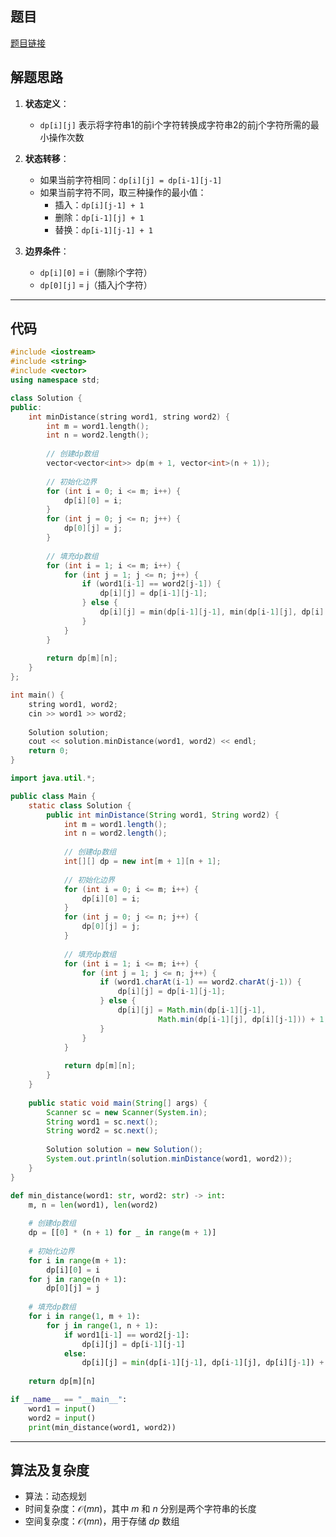 ## 题目
[题目链接](https://www.nowcoder.com/practice/2561ad26e8804cf8801926f03708ef03?tpId=182&tqId=354357&sourceUrl=/exam/oj&channenl=wgithub&fromPut=wgithub)

## 解题思路

1. **状态定义**：
   - `dp[i][j]` 表示将字符串1的前i个字符转换成字符串2的前j个字符所需的最小操作次数

2. **状态转移**：
   - 如果当前字符相同：`dp[i][j] = dp[i-1][j-1]`
   - 如果当前字符不同，取三种操作的最小值：
     * 插入：`dp[i][j-1] + 1`
     * 删除：`dp[i-1][j] + 1`
     * 替换：`dp[i-1][j-1] + 1`

3. **边界条件**：
   - `dp[i][0]` = i（删除i个字符）
   - `dp[0][j]` = j（插入j个字符）

---

## 代码

```c++
#include <iostream>
#include <string>
#include <vector>
using namespace std;

class Solution {
public:
    int minDistance(string word1, string word2) {
        int m = word1.length();
        int n = word2.length();
        
        // 创建dp数组
        vector<vector<int>> dp(m + 1, vector<int>(n + 1));
        
        // 初始化边界
        for (int i = 0; i <= m; i++) {
            dp[i][0] = i;
        }
        for (int j = 0; j <= n; j++) {
            dp[0][j] = j;
        }
        
        // 填充dp数组
        for (int i = 1; i <= m; i++) {
            for (int j = 1; j <= n; j++) {
                if (word1[i-1] == word2[j-1]) {
                    dp[i][j] = dp[i-1][j-1];
                } else {
                    dp[i][j] = min(dp[i-1][j-1], min(dp[i-1][j], dp[i][j-1])) + 1;
                }
            }
        }
        
        return dp[m][n];
    }
};

int main() {
    string word1, word2;
    cin >> word1 >> word2;
    
    Solution solution;
    cout << solution.minDistance(word1, word2) << endl;
    return 0;
}
```

```java
import java.util.*;

public class Main {
    static class Solution {
        public int minDistance(String word1, String word2) {
            int m = word1.length();
            int n = word2.length();
            
            // 创建dp数组
            int[][] dp = new int[m + 1][n + 1];
            
            // 初始化边界
            for (int i = 0; i <= m; i++) {
                dp[i][0] = i;
            }
            for (int j = 0; j <= n; j++) {
                dp[0][j] = j;
            }
            
            // 填充dp数组
            for (int i = 1; i <= m; i++) {
                for (int j = 1; j <= n; j++) {
                    if (word1.charAt(i-1) == word2.charAt(j-1)) {
                        dp[i][j] = dp[i-1][j-1];
                    } else {
                        dp[i][j] = Math.min(dp[i-1][j-1], 
                                 Math.min(dp[i-1][j], dp[i][j-1])) + 1;
                    }
                }
            }
            
            return dp[m][n];
        }
    }
    
    public static void main(String[] args) {
        Scanner sc = new Scanner(System.in);
        String word1 = sc.next();
        String word2 = sc.next();
        
        Solution solution = new Solution();
        System.out.println(solution.minDistance(word1, word2));
    }
}
```

```python
def min_distance(word1: str, word2: str) -> int:
    m, n = len(word1), len(word2)
    
    # 创建dp数组
    dp = [[0] * (n + 1) for _ in range(m + 1)]
    
    # 初始化边界
    for i in range(m + 1):
        dp[i][0] = i
    for j in range(n + 1):
        dp[0][j] = j
    
    # 填充dp数组
    for i in range(1, m + 1):
        for j in range(1, n + 1):
            if word1[i-1] == word2[j-1]:
                dp[i][j] = dp[i-1][j-1]
            else:
                dp[i][j] = min(dp[i-1][j-1], dp[i-1][j], dp[i][j-1]) + 1
    
    return dp[m][n]

if __name__ == "__main__":
    word1 = input()
    word2 = input()
    print(min_distance(word1, word2))
```

---

## 算法及复杂度
- 算法：动态规划
- 时间复杂度：$\mathcal{O}(mn)$，其中 $m$ 和 $n$ 分别是两个字符串的长度
- 空间复杂度：$\mathcal{O}(mn)$，用于存储 $dp$ 数组